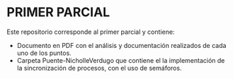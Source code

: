 # PRIMER PARCIAL

Este repositorio corresponde al primer parcial y contiene:

* Documento en PDF con el análisis y documentación realizados de cada uno de los puntos.
* Carpeta Puente-NicholleVerdugo que contiene el la implementación de la sincronización de procesos, con el uso de semáforos.
